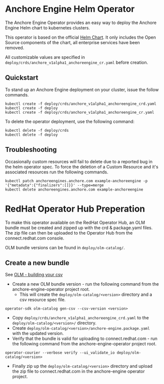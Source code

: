 # Anchore Engine Helm Operator

The Anchore Engine Operator provides an easy way to deploy the Anchore Engine Helm chart to kubernetes clusters.

This operator is based on the official [Helm Chart](https://github.com/helm/charts/tree/master/stable/anchore-engine). It only includes the Open Source components of the chart, all enterprise services have been removed. 

All customizable values are specified in `deploy/crds/anchore_v1alpha1_anchoreengine_cr.yaml` before creation.

## Quickstart

To stand up an Anchore Engine deployment on your cluster, issue the follow commands.

```
kubectl create -f deploy/crds/anchore_v1alpha1_anchoreengine_crd.yaml
kubectl create -f deploy
kubectl create -f deploy/crds/anchore_v1alpha1_anchoreengine_cr.yaml
```

To delete the operator deployment, use the following command:
```
kubectl delete -f deploy/crds
kubectl delete -f deploy
```

## Troubleshooting

Occasionally custom resources will fail to delete due to a reported bug in the helm operator spec. To force the deletion of a Custom Resource and it's associated resources run the following commands.

```
kubectl patch anchoreengines.anchore.com example-anchoreengine -p '{"metadata":{"finalizers":[]}}' --type=merge
kubectl delete anchoreengines.anchore.com example-anchoreengine
```

# RedHat Operator Hub Preperation
To make this operator available on the RedHat Operator Hub, an OLM bundle must be created and zipped up with the crd & package.yaml files. The zip file can then be uploaded to the Operator Hub from the connect.redhat.com console.

OLM bundle versions can be found in `deploy/olm-catalog/`.

## Create a new bundle

See [OLM - building your csv](https://github.com/operator-framework/operator-lifecycle-manager/blob/master/Documentation/design/building-your-csv.md)

* Create a new OLM bundle version - run the following command from the anchore-engine-operator project root.
  * This will create the `deploy/olm-catalog/<version>` directory and a csv resource spec file. 

```
operator-sdk olm-catalog gen-csv --csv-version <version>
```
* Copy `deploy/crds/anchore_v1alpha1_anchoreengine_crd.yaml` to the `deploy/olm-catalog/<version>/` directory.
* Create `deploy/olm-catalog/<version>/anchore-engine.package.yaml` with the updated version.
* Verify that the bundle is valid for uploading to connect.redhat.com - run the following command from the anchore-engine-operator project root.
```
operator-courier --verbose verify --ui_validate_io deploy/olm-catalog/<version>
```
* Finally zip up the `deploy/olm-catalog/<version>` directory and upload the zip file to connect.redhat.com in the anchore-engine operator project.
